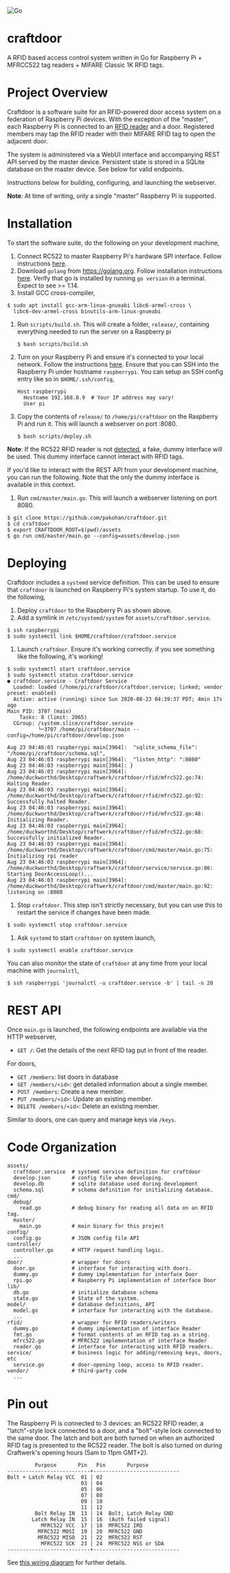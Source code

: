 ![Go](https://github.com/pakohan/craftdoor/workflows/Go/badge.svg)

# craftdoor

A RFID based access control system written in Go for Raspberry Pi + MFRCC522
tag readers + MIFARE Classic 1K RFID tags.

# Project Overview

Craftdoor is a software suite for an RFID-powered door access system on a
federation of Raspberry Pi devices. With the exception of the "master", each
Raspberry Pi is connected to an [RFID
reader](https://www.nxp.com/docs/en/data-sheet/MFRC522.pdf) and a door.
Registered members may tap the RFID reader with their MIFARE RFID tag to open
the adjacent door.

The system is administered via a WebUI interface and accompanying REST API
served by the master device. Persistent state is stored in a SQLite database on
the master device. See below for valid endpoints.

Instructions below for building, configuring, and launching the webserver.

**Note**: At time of writing, only a single "master" Raspberry Pi is supported.

# Installation

To start the software suite, do the following on your development machine,

1. Connect RC522 to master Raspberry Pi's hardware SPI interface. Follow
   instructions [here](https://github.com/pakohan/craftdoor.git).
1. Download `golang` from https://golang.org. Follow installation instructions
   [here](https://golang.org/doc/install#install). Verify that go is installed
   by running `go version` in a terminal. Expect to see >= 1.14.
1. Install GCC cross-compiler,
  ```
  $ sudo apt install gcc-arm-linux-gnueabi libc6-armel-cross \
    libc6-dev-armel-cross binutils-arm-linux-gnueabi
  ```
1. Run `scripts/build.sh`. This will create a folder, `release/`, containing
   everything needed to run the server on a Raspberry pi
   ```
   $ bash scripts/build.sh
   ```
1. Turn on your Raspberry Pi and ensure it's connected to your local network.
   Follow the instructions
   [here](https://www.raspberrypi.org/documentation/remote-access/ssh/unix.md).
   Ensure that you can SSH into the Raspberry Pi under hostname `raspberrypi`.
   You can setup an SSH config entry like so in `$HOME/.ssh/config`,
   ```
   Host raspberrypi
     Hostname 192.168.0.9  # Your IP address may vary!
     User pi
   ```
1. Copy the contents of `release/` to `/home/pi/craftdoor` on the Raspberry
   Pi and run it. This will launch a webserver on port :8080.
   ```
   $ bash scripts/deploy.sh
   ```

**Note**: If the RC522 RFID reader is not
[detected](http://pkg.go.dev/periph.io/x/periph/host/rpi#Present), a fake,
dummy interface will be used. This dummy interface cannot interact with RFID
tags.

If you'd like to interact with the REST API from your development machine,
you can run the following. Note that the only the dummy interface is available
in this context.

1. Run `cmd/master/main.go`. This will launch a webserver listening on port 8080.
  ```
  $ git clone https://github.com/pakohan/craftdoor.git
  $ cd craftdoor
  $ export CRAFTDOOR_ROOT=$(pwd)/assets
  $ go run cmd/master/main.go --config=assets/develop.json
  ```

# Deploying

Craftdoor includes a `systemd` service definition. This can be used to ensure
that `craftdoor` is launched on Raspberry Pi's system startup. To use it, do
the following,

1. Deploy `craftdoor` to the Raspberry Pi as shown above.
1. Add a symlink in `/etc/systemd/system` for `assets/craftdoor.service`.
  ```
  $ ssh raspberrypi
  $ sudo systemctl link $HOME/craftdoor/craftdoor.service
  ```
1. Launch `craftdoor`. Ensure it's working correctly. if you see something
  like the following, it's working!
  ```
  $ sudo systemctl start craftdoor.service
  $ sudo systemctl status craftdoor.service
  ● craftdoor.service - Craftdoor Service
    Loaded: loaded (/home/pi/craftdoor/craftdoor.service; linked; vendor preset: enabled)
    Active: active (running) since Sun 2020-08-23 04:39:37 PDT; 4min 17s ago
  Main PID: 3707 (main)
      Tasks: 8 (limit: 2065)
    CGroup: /system.slice/craftdoor.service
            └─3707 /home/pi/craftdoor/main --config=/home/pi/craftdoor/develop.json

  Aug 23 04:46:03 raspberrypi main[3964]:  "sqlite_schema_file": "/home/pi/craftdoor/schema.sql",
  Aug 23 04:46:03 raspberrypi main[3964]:  "listen_http": ":8080"
  Aug 23 04:46:03 raspberrypi main[3964]: }
  Aug 23 04:46:03 raspberrypi main[3964]: /home/duckworthd/Desktop/craftwerk/craftdoor/rfid/mfrc522.go:74: Halting Reader.
  Aug 23 04:46:03 raspberrypi main[3964]: /home/duckworthd/Desktop/craftwerk/craftdoor/rfid/mfrc522.go:92: Successfully halted Reader.
  Aug 23 04:46:03 raspberrypi main[3964]: /home/duckworthd/Desktop/craftwerk/craftdoor/rfid/mfrc522.go:48: Initializing Reader.
  Aug 23 04:46:03 raspberrypi main[3964]: /home/duckworthd/Desktop/craftwerk/craftdoor/rfid/mfrc522.go:68: Successfully initialized Reader.
  Aug 23 04:46:03 raspberrypi main[3964]: /home/duckworthd/Desktop/craftwerk/craftdoor/cmd/master/main.go:75: Initializing rpi reader
  Aug 23 04:46:03 raspberrypi main[3964]: /home/duckworthd/Desktop/craftwerk/craftdoor/service/service.go:86: Starting DoorAccessLoop()...
  Aug 23 04:46:03 raspberrypi main[3964]: /home/duckworthd/Desktop/craftwerk/craftdoor/cmd/master/main.go:92: listening on :8080
  ```
1. Stop `craftdoor`. This step isn't strictly necessary, but you can use this
  to restart the service if changes have been made.
  ```
  $ sudo systemctl stop craftdoor.service
  ```
1. Ask `systemd` to start `craftdoor` on system launch,
  ```
  $ sudo systemctl enable craftdoor.service
  ```

You can also monitor the state of `craftdoor` at any time from your local
machine with `journalctl`,

```
$ ssh raspberrypi 'journalctl -u craftdoor.service -b' | tail -n 20
```


# REST API

Once `main.go` is launched, the following endpoints are available via the HTTP
webserver,

- `GET /`: Get the details of the next RFID tag put in front of the reader.

For doors,

- `GET /members`: list doors in database
- `GET /members/<id>`: get detailed information about a single member.
- `POST /members`: Create a new member.
- `PUT /members/<id>`: Update an existing member.
- `DELETE /members/<id>`: Delete an existing member.

Similar to doors, one can query and manage keys via `/keys`.

# Code Organization

```
assets/
  craftdoor.service  # systemd service definition for craftdoor
  develop.json       # config file when developing.
  develop.db         # sqlite database used during development
  schema.sql         # schema definition for initializing database.
cmd/
  debug/
    read.go          # debug binary for reading all data on an RFID tag.
  master/
    main.go          # main binary for this project
config/
  config.go          # JSON config file API
controller/
  controller.go      # HTTP request handling logic.
  ...
door/                # wrapper for doors
  door.go            # interface for interacting with doors.
  dummy.go           # dummy implementation for interface Door
  rpi.go             # Raspberry Pi implementation of interface Door
lib/
  db.go              # initialize database schema
  state.go           # State of the system.
model/               # database definitions, API
  model.go           # interface for interacting with the database.
  ...
rfid/                # wrapper for RFID readers/writers
  dummy.go           # dummy implementation of interface Reader
  fmt.go             # format contents of an RFID tag as a string.
  mfrc522.go         # MFRC522 implementation of interface Reader
  reader.go          # interface for interacting with RFID readers.
service/             # business logic for adding/removing keys, doors, etc
  service.go         # door-opening loop, access to RFID reader.
vendor/              # third-party code
  ...
```

# Pin out

The Raspberry Pi is connected to 3 devices: an RC522 RFID reader, a
"latch"-style lock connected to a door, and a "bolt"-style lock connected to
the same door. The latch and bolt are both turned on when an authorized RFID
tag is presented to the RC522 reader. The bolt is also turned on during
Craftwerk's opening hours (5am to 11pm GMT+2).

```
         Purpose       Pin   Pin       Purpose
---------------------------+----------------------------
Bolt + Latch Relay VCC  01 | 02
                        03 | 04
                        05 | 06
                        07 | 08
                        09 | 10
                        11 | 12
         Bolt Relay IN  13 | 14  Bolt, Latch Relay GND
        Latch Relay IN  15 | 16  (Auth failed signal)
           MFRC522 VCC  17 | 18  MFRC522 IRQ
          MFRC522 MOSI  19 | 20  MFRC522 GND
          MFRC522 MISO  21 | 22  MFRC522 RST
           MFRC522 SCK  23 | 24  MFRC522 NSS or SDA
---------------------------+----------------------------
```

See [this wiring
diagram](https://docs.google.com/presentation/d/10eRQjaiUFfwjsG38sFQJQBeT_RCGd-otQt9Cu7onGyA/edit?usp=sharing)
for further details.